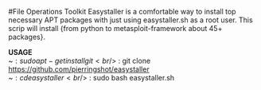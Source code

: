 #File Operations Toolkit
Easystaller is a comfortable way to install top necessary APT packages with just using easystaller.sh as a root user. This scrip will install {from python to metasploit-framework about 45+ packages}.

**USAGE** <br />
 ~$: sudo apt-get install git<br />
 ~$: git clone https://github.com/pierringshot/easystaller<br />
 ~$: cd easystaller<br />
 ~$: sudo bash easystaller.sh<br />

